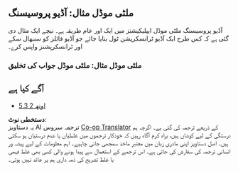 <!--
CO_OP_TRANSLATOR_METADATA:
{
  "original_hash": "56238122f67d302188668cd1e0371d5c",
  "translation_date": "2025-07-14T00:11:21+00:00",
  "source_file": "05-AdvancedTopics/mcp-multi-modality/README.md",
  "language_code": "ur"
}
-->
## ملٹی موڈل مثال: آڈیو پروسیسنگ

آڈیو پروسیسنگ ملٹی موڈل ایپلیکیشنز میں ایک اور عام طریقہ ہے۔ نیچے ایک مثال دی گئی ہے کہ کس طرح ایک آڈیو ٹرانسکرپشن ٹول بنایا جائے جو آڈیو فائلز کو سنبھال سکے اور ٹرانسکرپشنز واپس کرے۔

### ملٹی موڈل مثال: ملٹی موڈل جواب کی تخلیق

## آگے کیا ہے

- [5.3 اوتھ 2](../mcp-oauth2-demo/README.md)

**دستخطی نوٹ**:  
یہ دستاویز AI ترجمہ سروس [Co-op Translator](https://github.com/Azure/co-op-translator) کے ذریعے ترجمہ کی گئی ہے۔ اگرچہ ہم درستگی کے لیے کوشاں ہیں، براہ کرم آگاہ رہیں کہ خودکار ترجموں میں غلطیاں یا عدم درستیاں ہو سکتی ہیں۔ اصل دستاویز اپنی مادری زبان میں معتبر ماخذ سمجھی جانی چاہیے۔ اہم معلومات کے لیے پیشہ ور انسانی ترجمہ کی سفارش کی جاتی ہے۔ اس ترجمے کے استعمال سے پیدا ہونے والی کسی بھی غلط فہمی یا غلط تشریح کی ذمہ داری ہم پر عائد نہیں ہوتی۔